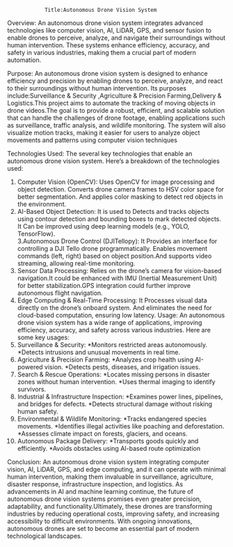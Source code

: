                 Title:Autonomous Drone Vision System
Overview:
    An autonomous drone vision system integrates advanced technologies like computer vision, AI, LiDAR, GPS, and sensor fusion to enable drones to perceive, analyze, and navigate their surroundings without human intervention. These systems enhance efficiency, accuracy, and safety in various industries, making them a crucial part of modern automation.

Purpose:
    An autonomous drone vision system is designed to enhance efficiency and precision by enabling drones to perceive, analyze, and react to their surroundings without human intervention. Its purposes include:Surveillance & Security ,Agriculture & Precision Farming,Delivery & Logistics.This project aims to automate the tracking of moving objects in drone videos.The goal is to provide a robust, efficient, and scalable solution that can handle the challenges of drone footage, enabling applications such as surveillance, traffic analysis, and wildlife monitoring. The system will also visualize motion tracks, making it easier for users to analyze object movements and patterns using computer vision techniques

Technologies Used:
   The several key technologies that enable an autonomous drone vision system. Here’s a breakdown of the technologies used:
   1. Computer Vision (OpenCV):
       Uses OpenCV for image processing and object detection. Converts drone camera frames to HSV color space for better segmentation. And applies color masking to detect red objects in the environment.
  2. AI-Based Object Detection:
       It is used to Detects and tracks objects using contour detection and bounding boxes to mark detected objects.
       It Can be improved using deep learning models (e.g., YOLO, TensorFlow).  
  3.Autonomous Drone Control (DJITellopy):
       It Provides an interface for controlling a DJI Tello drone programmatically.
Enables movement commands (left, right) based on object position.And supports video streaming, allowing real-time monitoring.
  4. Sensor Data Processing:
       Relies on the drone’s camera for vision-based navigation.It could be enhanced with IMU (Inertial Measurement Unit) for better stabilization.GPS integration could further improve autonomous flight navigation.
  5. Edge Computing & Real-Time Processing:
      It Processes visual data directly on the drone’s onboard system. And eliminates the need for cloud-based computation, ensuring low latency.
Usage:
     An autonomous drone vision system has a wide range of applications, improving efficiency, accuracy, and safety across various industries. Here are some key usages:
  1. Surveillance & Security:
        *Monitors restricted areas autonomously.
        *Detects intrusions and unusual movements in real time.
  2. Agriculture & Precision Farming:
        *Analyzes crop health using AI-powered vision.
        *Detects pests, diseases, and irrigation issues.
  3. Search & Rescue Operations:
        *Locates missing persons in disaster zones without human intervention.
        *Uses thermal imaging to identify survivors.
  4. Industrial & Infrastructure Inspection:
        *Examines power lines, pipelines, and bridges for defects.
        *Detects structural damage without risking human safety.
  5. Environmental & Wildlife Monitoring:
        *Tracks endangered species movements.
        *Identifies illegal activities like poaching and deforestation.
        *Assesses climate impact on forests, glaciers, and oceans.
  6. Autonomous Package Delivery:
        *Transports goods quickly and efficiently.
        *Avoids obstacles using AI-based route optimization

Conclusion:
   An autonomous drone vision system integrating computer vision, AI, LiDAR, GPS, and edge computing, and it can operate with minimal human intervention, making them invaluable in surveillance, agriculture, disaster response, infrastructure inspection, and logistics. As advancements in AI and machine learning continue, the future of autonomous drone vision systems promises even greater precision, adaptability, and functionality.Ultimately, these drones are transforming industries by reducing operational costs, improving safety, and increasing accessibility to difficult environments. With ongoing innovations, autonomous drones are set to become an essential part of modern technological landscapes.
